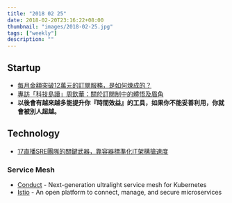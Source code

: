 ```yaml
---
title: "2018 02 25"
date: 2018-02-20T23:16:22+08:00
thumbnail: "images/2018-02-25.jpg"
tags: ["weekly"]
description: ""
---
```


## Startup

* [每月金額突破12萬元的訂閱服務，是如何煉成的？](https://www.contenthacker.today/2018/02/gipi-subscription-business-model.html)
* [專訪「科技島讀」周欽華：關於訂閱制中的體悟及眉角](https://medium.com/@frank040737/daodu-interview-media-4ff640c53b15)
 * **以後會有越來越多能提升你『時間效益』的工具，如果你不能妥善利用，你就會被別人超越。**

## Technology

* [17直播SRE團隊的關鍵武器，靠容器標準化IT架構搶速度](https://www.ithome.com.tw/people/121264)

### Service Mesh

* [Conduct](https://conduit.io/) - Next-generation ultralight service mesh for Kubernetes
* [Istio](https://istio.io/) - An open platform to connect, manage, and secure microservices
